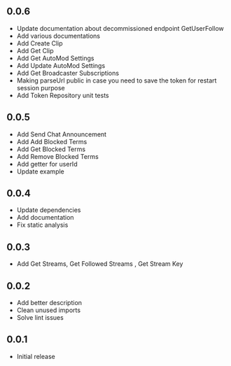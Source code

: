 ## 0.0.6

* Update documentation about decommissioned endpoint GetUserFollow
* Add various documentations
* Add Create Clip 
* Add Get Clip 
* Add Get AutoMod Settings  
* Add Update AutoMod Settings 
* Add Get Broadcaster Subscriptions 
* Making parseUrl public in case you need to save 
the token for restart session purpose
* Add Token Repository unit tests

## 0.0.5

* Add Send Chat Announcement
* Add Add Blocked Terms
* Add Get Blocked Terms
* Add Remove Blocked Terms
* Add getter for userId
* Update example

## 0.0.4

* Update dependencies
* Add documentation
* Fix static analysis

## 0.0.3

* Add Get Streams, Get Followed Streams , Get Stream Key

## 0.0.2

* Add better description
* Clean unused imports
* Solve lint issues

## 0.0.1

* Initial release
